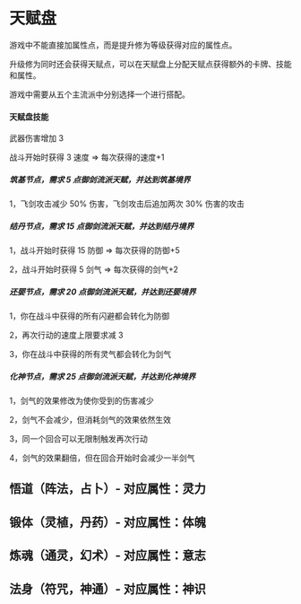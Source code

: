 # 天赋盘

游戏中不能直接加属性点，而是提升修为等级获得对应的属性点。

升级修为同时还会获得天赋点，可以在天赋盘上分配天赋点获得额外的卡牌、技能和属性。

游戏中需要从五个主流派中分别选择一个进行搭配。

#### 天赋盘技能

武器伤害增加 3

战斗开始时获得 3 速度 => 每次获得的速度+1

##### 筑基节点，需求 5 点御剑流派天赋，并达到筑基境界

1，飞剑攻击减少 50% 伤害，飞剑攻击后追加两次 30% 伤害的攻击

##### 结丹节点，需求 15 点御剑流派天赋，并达到结丹境界

1，战斗开始时获得 15 防御 => 每次获得的防御+5

2，战斗开始时获得 5 剑气 => 每次获得的剑气+2

##### 还婴节点，需求 20 点御剑流派天赋，并达到还婴境界

1，你在战斗中获得的所有闪避都会转化为防御

2，再次行动的速度上限要求减 3

3，你在战斗中获得的所有灵气都会转化为剑气

##### 化神节点，需求 25 点御剑流派天赋，并达到化神境界

1，剑气的效果修改为使你受到的伤害减少

2，剑气不会减少，但消耗剑气的效果依然生效

3，同一个回合可以无限制触发再次行动

4，剑气的效果翻倍，但在回合开始时会减少一半剑气

## 悟道（阵法，占卜）- 对应属性：灵力

## 锻体（灵植，丹药）- 对应属性：体魄

## 炼魂（通灵，幻术）- 对应属性：意志

## 法身（符咒，神通）- 对应属性：神识

